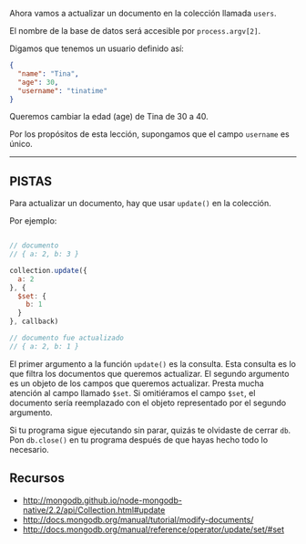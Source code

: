 Ahora vamos a actualizar un documento en la colección llamada `users`.

El nombre de la base de datos será accesible por `process.argv[2]`.

Digamos que tenemos un usuario definido así:

```json
{
  "name": "Tina",
  "age": 30,
  "username": "tinatime"
}
```

Queremos cambiar la edad (age) de Tina de 30 a 40.

Por los propósitos de esta lección, supongamos que el campo `username` es único.

-----------------------------------------------------------
## PISTAS

Para actualizar un documento, hay que usar `update()` en la colección.

Por ejemplo:

```js

// documento
// { a: 2, b: 3 }

collection.update({
  a: 2
}, {
  $set: {
    b: 1
  }
}, callback)

// documento fue actualizado
// { a: 2, b: 1 }
```

El primer argumento a la función `update()` es la consulta. Esta consulta es lo que
filtra los documentos que queremos actualizar. El segundo argumento es un objeto de
los campos que queremos actualizar. Presta mucha atención al campo llamado `$set`. Si
omitiéramos el campo `$set`, el documento sería reemplazado con el objeto representado
por el segundo argumento.

Si tu programa sigue ejecutando sin parar, quizás te olvidaste de cerrar `db`.
Pon `db.close()` en tu programa después de que hayas hecho todo lo necesario.

## Recursos
* http://mongodb.github.io/node-mongodb-native/2.2/api/Collection.html#update
* http://docs.mongodb.org/manual/tutorial/modify-documents/
* http://docs.mongodb.org/manual/reference/operator/update/set/#set
